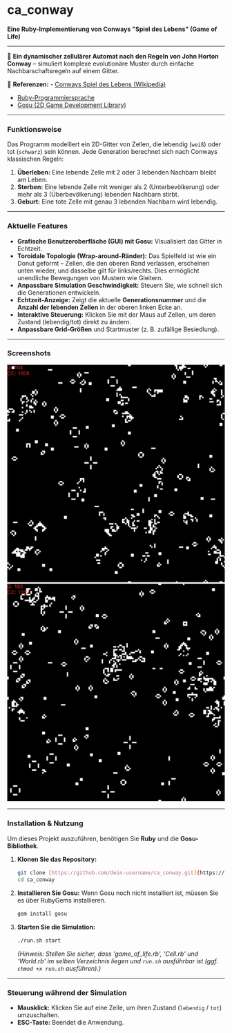 # **ca_conway** 
**Eine Ruby-Implementierung von Conways "Spiel des Lebens" (Game of Life)** 

---

📌 **Ein dynamischer zellulärer Automat nach den Regeln von John Horton Conway** – simuliert komplexe evolutionäre Muster durch einfache Nachbarschaftsregeln auf einem Gitter.  

🔗 **Referenzen:** - [Conways Spiel des Lebens (Wikipedia)](https://de.wikipedia.org/wiki/Conways_Spiel_des_Lebens)  
- [Ruby-Programmiersprache](https://www.ruby-lang.org/)  
- [Gosu (2D Game Development Library)](https://www.libgosu.org/)

---

### **Funktionsweise** 
Das Programm modelliert ein 2D-Gitter von Zellen, die lebendig (`weiß`) oder tot (`schwarz`) sein können. Jede Generation berechnet sich nach Conways klassischen Regeln:  
1.  **Überleben:** Eine lebende Zelle mit 2 oder 3 lebenden Nachbarn bleibt am Leben.  
2.  **Sterben:** Eine lebende Zelle mit weniger als 2 (Unterbevölkerung) oder mehr als 3 (Überbevölkerung) lebenden Nachbarn stirbt.  
3.  **Geburt:** Eine tote Zelle mit genau 3 lebenden Nachbarn wird lebendig.  

---

### **Aktuelle Features** 
* **Grafische Benutzeroberfläche (GUI) mit Gosu:** Visualisiert das Gitter in Echtzeit.
* **Toroidale Topologie (Wrap-around-Ränder):** Das Spielfeld ist wie ein Donut geformt – Zellen, die den oberen Rand verlassen, erscheinen unten wieder, und dasselbe gilt für links/rechts. Dies ermöglicht unendliche Bewegungen von Mustern wie Gleitern.
* **Anpassbare Simulation Geschwindigkeit:** Steuern Sie, wie schnell sich die Generationen entwickeln.
* **Echtzeit-Anzeige:** Zeigt die aktuelle **Generationsnummer** und die **Anzahl der lebenden Zellen** in der oberen linken Ecke an.
* **Interaktive Steuerung:** Klicken Sie mit der Maus auf Zellen, um deren Zustand (lebendig/tot) direkt zu ändern.
* **Anpassbare Grid-Größen** und Startmuster (z. B. zufällige Besiedlung).

---

### **Screenshots**
![Alt text](img/1.png)
![Alt text](img/2.png)

---

### **Installation & Nutzung** 

Um dieses Projekt auszuführen, benötigen Sie **Ruby** und die **Gosu-Bibliothek**.

1.  **Klonen Sie das Repository:**
    ```bash
    git clone [https://github.com/dein-username/ca_conway.git](https://github.com/dein-username/ca_conway.git)  
    cd ca_conway
    ```

2.  **Installieren Sie Gosu:** Wenn Gosu noch nicht installiert ist, müssen Sie es über RubyGems installieren.
    ```bash
    gem install gosu
    ```

3.  **Starten Sie die Simulation:**
    ```bash
    ./run.sh start 
    ```
    *(Hinweis: Stellen Sie sicher, dass 'game_of_life.rb', 'Cell.rb' und 'World.rb' im selben Verzeichnis liegen und `run.sh` ausführbar ist (ggf. `chmod +x run.sh` ausführen).)*

---

### **Steuerung während der Simulation** 
* **Mausklick:** Klicken Sie auf eine Zelle, um ihren Zustand (`lebendig` / `tot`) umzuschalten.
* **ESC-Taste:** Beendet die Anwendung.